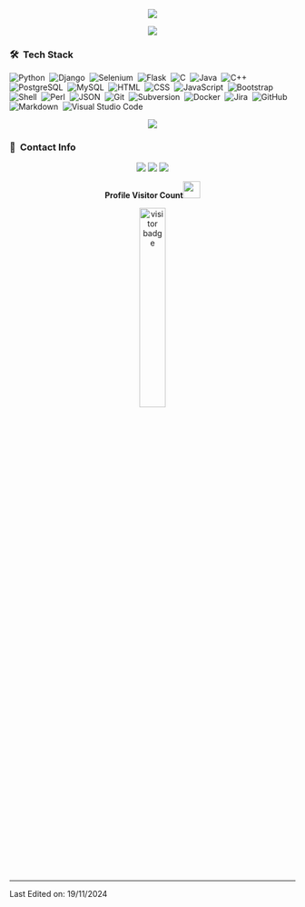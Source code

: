 <p align="center">
<img src="https://readme-typing-svg.herokuapp.com?font=Architects+Daughter&center=true&vCenter=true&duration=3000&color=%2338C2FF&size=40&height=200&width=800&lines=Heyyy!+I'm+Nalipi+Sridhar+Reddy;B.Tech+AIML'25+@+KSRMCE;I'+am+a+Software+QA+Engineer+at+QAD;Welcome+to+my+profile+!">
</p>

<p  align="center">
<img src="https://user-images.githubusercontent.com/73097560/115834477-dbab4500-a447-11eb-908a-139a6edaec5c.gif">             
<br>

### 🛠 &nbsp;Tech Stack

![Python](https://img.shields.io/badge/-Python-05122A?style=flat&logo=python)&nbsp;
![Django](https://img.shields.io/badge/-Django-05122A?style=flat&logo=django&logoColor=092E20)&nbsp;
![Selenium](https://img.shields.io/badge/-Selenium-05122A?style=flat&logo=selenium&logoColor=selenium)&nbsp;
![Flask](https://img.shields.io/badge/-Flask-05122A?style=flat&logo=flask)&nbsp;
![C](https://img.shields.io/badge/-C-05122A?style=flat&logo=C&logoColor=A8B9CC)&nbsp;
![Java](https://img.shields.io/badge/-Java-05122A?style=flat&logo=Java&logoColor=FFA518)&nbsp;
![C++](https://img.shields.io/badge/-C++-05122A?style=flat&logo=C%2B%2B&logoColor=00599C)&nbsp;
![PostgreSQL](https://img.shields.io/badge/-PostgreSQL-05122A?style=flat&logo=postgresql&logoColor=336791)&nbsp;
![MySQL](https://img.shields.io/badge/-MySQL-05122A?style=flat&logo=mysql&logoColor=4479A1)&nbsp;
![HTML](https://img.shields.io/badge/-HTML-05122A?style=flat&logo=HTML5)&nbsp;
![CSS](https://img.shields.io/badge/-CSS-05122A?style=flat&logo=CSS3&logoColor=1572B6)&nbsp;
![JavaScript](https://img.shields.io/badge/-JavaScript-05122A?style=flat&logo=javascript)&nbsp;
![Bootstrap](https://img.shields.io/badge/-Bootstrap-05122A?style=flat&logo=bootstrap&logoColor=563D7C)&nbsp;
![Shell](https://img.shields.io/badge/-Shell-05122A?style=flat&logo=shell)&nbsp;
![Perl](https://img.shields.io/badge/-Perl-05122A?style=flat&logo=perl)&nbsp;
![JSON](https://img.shields.io/badge/-JSON-05122A?style=flat&logo=json&logoColor=000000)&nbsp;
![Git](https://img.shields.io/badge/-Git-05122A?style=flat&logo=git)&nbsp;
![Subversion](https://img.shields.io/badge/-Subversion-05122A?style=flat&logo=subversion)&nbsp;
![Docker](https://img.shields.io/badge/-Docker-05122A?style=flat&logo=docker)&nbsp;
![Jira](https://img.shields.io/badge/-Jira-05122A?style=flat&logo=jira)&nbsp;
![GitHub](https://img.shields.io/badge/-GitHub-05122A?style=flat&logo=github)&nbsp;
![Markdown](https://img.shields.io/badge/-Markdown-05122A?style=flat&logo=markdown)&nbsp;
![Visual Studio Code](https://img.shields.io/badge/-Visual%20Studio%20Code-05122A?style=flat&logo=visual-studio-code&logoColor=007ACC)&nbsp;

<p  align="center">
<img src="https://user-images.githubusercontent.com/73097560/115834477-dbab4500-a447-11eb-908a-139a6edaec5c.gif">             
<br>

### :link: &nbsp;Contact Info

<p align="center">
<a href="https://lia0wang.com/"><img src="https://img.shields.io/badge/-lia0wang.com-3423A6?style=for-the-badge&logo=Google-Chrome&logoColor=white"/></a>
<a href="https://www.linkedin.com/in/wang-liao-280571213/"><img src="https://img.shields.io/badge/-Wang%20Liao-0077B5?style=for-the-badge&logo=Linkedin&logoColor=white"/></a>
<a href="https://github.com/lia0wang"><img src="https://img.shields.io/badge/-lia0wang-3423A6?style=for-the-badge&logo=Github&logoColor=white"/></a>
</p>

<p align="center"><b>Profile Visitor Count</b><img src="Hi.gif" width="30px"></p>
<p align="center"><img src="https://profile-counter.glitch.me/%7Blia0wang%7D/count.svg" alt="visitor badge" width="30%"></p>

------


Last Edited on: 19/11/2024
